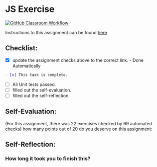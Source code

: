 JS Exercise
===================================
[![GitHub Classroom Workflow](https://github.com/IT3049C-Lively-FA23/js-exercises-Shnickelbob/actions/workflows/classroom.yml/badge.svg)](https://github.com/IT3049C-Lively-FA23/js-exercises-Shnickelbob/actions/workflows/classroom.yml)

Instructions to this assignment can be found [here](https://reedws.github.io/IT3049C/coursework/assignments/js-exercises/).

## Checklist:
- [x] update the assignment checks above to the correct link. - Done Automatically
```md
- [x] This task is complete.
```
- [ ] All Unit tests passed.
- [ ] filled out the self-evaluation.
- [ ] filled out the self-reflection.

## Self-Evaluation: 
(For this assignment, there was 22 exercises checked by 69 automated checks)
how many points out of 20 do you deserve on this assignment:

## Self-Reflection:
<!-- What did you learn that you found interesting -->

### How long it took you to finish this?
